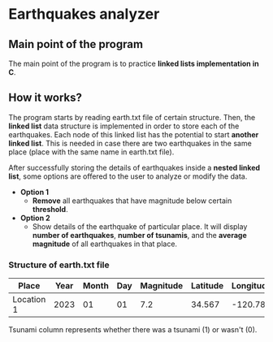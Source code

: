 # Earthquakes analyzer
## Main point of the program
The main point of the program is to practice **linked lists implementation in C**.
## How it works?
The program starts by reading earth.txt file of certain structure. Then, the **linked list** data structure is implemented in order to store each of the earthquakes. Each node of this linked list has the potential to start **another linked list**. This is needed in case there are two earthquakes in the same place (place with the same name in earth.txt file).

After successfully storing the details of earthquakes inside a **nested linked list**, some options are offered to the user to analyze or modify the data.
- **Option 1**
  - **Remove** all earthquakes that have magnitude below certain **threshold**.
- **Option 2**
  - Show details of the earthquake of particular place. It will display **number of earthquakes**, **number of tsunamis**, and the **average magnitude** of all earthquakes in that place.

### Structure of earth.txt file
| Place      | Year | Month | Day | Magnitude | Latitude | Longitude | Tsunami |
|------------|------|-------|-----|-----------|----------|-----------|---------|
| Location 1 | 2023 | 01    | 01  | 7.2       | 34.567   | -120.789  | 1       |

Tsunami column represents whether there was a tsunami (1) or wasn't (0).

